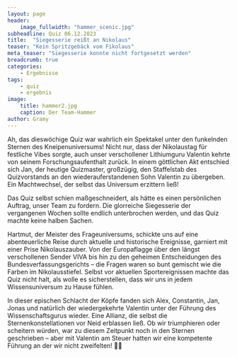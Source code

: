 ```yaml
---
layout: page
header:
    image_fullwidth: "hammer_scenic.jpg"
subheadline: Quiz 06.12.2023
title:  "Siegesserie reißt an Nikolaus"
teaser: "Kein Spritzgebäck vom Fikolaus"
meta_teaser: "Siegesserie konnte nicht fortgesetzt werden"
breadcrumb: true
categories:
    - Ergebnisse
tags:
    - quiz
    - ergebnis
image:
    title: hammer2.jpg
    caption: Der Team-Hammer
author: Gramy
---
```


Ah, das dieswöchige Quiz war wahrlich ein Spektakel unter den funkelnden Sternen des Kneipenuniversums! 
Nicht nur, dass der Nikolaustag für festliche Vibes sorgte, auch unser verschollener Lithiumguru Valentin kehrte von seinem Forschungsaufenthalt zurück. 
In einem göttlichen Akt entschied sich Jan, der heutige Quizmaster, großzügig, den Staffelstab des Quizvorstands an den wiederauferstandenen Sohn Valentin zu übergeben. 
Ein Machtwechsel, der selbst das Universum erzittern ließ!

Das Quiz selbst schien maßgeschneidert, als hätte es einen persönlichen Auftrag, unser Team zu fordern. 
Die glorreiche Siegesserie der vergangenen Wochen sollte endlich unterbrochen werden, und das Quiz machte keine halben Sachen.

Hartmut, der Meister des Frageuniversums, schickte uns auf eine abenteuerliche Reise durch aktuelle und historische Ereignisse, garniert mit einer Prise Nikolauszauber. 
Von der Europaflagge über den längst verschollenen Sender VIVA bis hin zu den geheimen Entscheidungen des Bundesverfassungsgerichts – die Fragen waren so bunt gemischt wie die Farben im Nikolausstiefel. Selbst vor aktuellen Sportereignissen machte das Quiz nicht halt, als wolle es sicherstellen, dass wir uns in jedem Wissensuniversum zu Hause fühlen.

In dieser epischen Schlacht der Köpfe fanden sich Alex, Constantin, Jan, Jonas und natürlich der wiedergekehrte Valentin unter der Führung des Wissenschaftsgurus wieder. 
Eine Allianz, die selbst die Sternenkonstellationen vor Neid erblassen ließ. 
Ob wir triumphieren oder scheitern würden, war zu diesem Zeitpunkt noch in den Sternen geschrieben – aber mit Valentin am Steuer hatten wir eine kompetente Führung an der wir nicht zweifelten! 🚀🌌